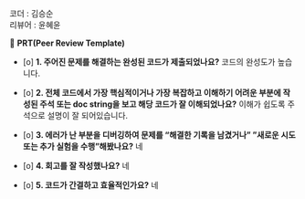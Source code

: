 코더 : 김승순
<br>
리뷰어 : 윤혜윤


🔑 **PRT(Peer Review Template)**

- [o] **1. 주어진 문제를 해결하는 완성된 코드가 제출되었나요?**
        코드의 완성도가 높습니다.

- [o] **2. 전체 코드에서 가장 핵심적이거나 가장 복잡하고 이해하기 어려운 부분에 작성된 주석 또는 doc string을 보고 해당 코드가 잘 이해되었나요?**
        이해가 쉽도록 주석으로 설명이 잘 되어있습니다.

- [o] **3. 에러가 난 부분을 디버깅하여 문제를 “해결한 기록을 남겼거나” ”새로운 시도 또는 추가 실험을 수행”해봤나요?**
        네

- [o] **4. 회고를 잘 작성했나요?**
        네

- [o] **5. 코드가 간결하고 효율적인가요?**
        네

     
